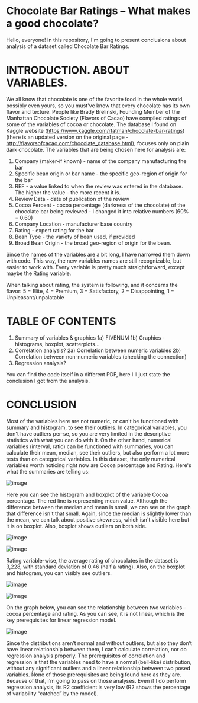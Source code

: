 # Chocolate Bar Ratings – What makes a good chocolate?


Hello, everyone! In this repository, I'm going to present conclusions about analysis of a dataset called Chocolate Bar Ratings.

# INTRODUCTION. ABOUT VARIABLES.
We all know that chocolate is one of the favorite food in the whole world, possibly even yours, so you must've know that every chocolate has its own flavor and texture. People like Brady Brelinski, Founding Member of the Manhattan Chocolate Society (Flavors of Cacao) have compiled ratings of some of the variables of cocoa or chocolate.
The database I found on Kaggle website (https://www.kaggle.com/rtatman/chocolate-bar-ratings) (there is an updated version on the original page - http://flavorsofcacao.com/chocolate_database.html), focuses only on plain dark chocolate.
The variables that are being chosen here for analysis are:
1) Company (maker-if known) - name of the company manufacturing the bar
2) Specific bean origin or bar name - the specific geo-region of origin for the bar
3) REF - a value linked to when the review was entered in the database. The higher the value - the more recent it is.
4) Review Data - date of publication of the review
5) Cocoa Percent - cocoa percentage (darkness of the chocolate) of the chocolate bar being reviewed - I changed it into relative numbers (60% = 0.60)
6) Company Location - manufacturer base country
7) Rating - expert rating for the bar
8) Bean Type - the variety of bean used, if provided
9) Broad Bean Origin - the broad geo-region of origin for the bean.

Since the names of the variables are a bit long, I have narrowed them down with code. This way, the new variables names are still recognizable, but easier to work with. Every variable is pretty much straightforward, except maybe the Rating variable. 

When talking about rating, the system is following, and it concerns the flavor:
5 = Elite, 4 = Premium, 3 = Satisfactory, 2 = Disappointing, 1 = Unpleasant/unpalatable

# TABLE OF CONTENTS
1) Summary of variables & graphics
  1a) FIVENUM
  1b) Graphics - histograms, boxplot, scatterplots...
2) Correlation analysis?
  2a) Correlation between numeric variables
  2b) Correlation between non-numeric variables (checking the connection)
3) Regression analysis?

You can find the code itself in a different PDF, here I'll just state the conclusion I got from the analysis.

# CONCLUSION
Most of the variables here are not numeric, or can't be functioned with summary and histogram, to see their outliers. In categorical variables, you don't have outliers per-se, so you are very limited in the descriptive statistics with what you can do with it. On the other hand, numerical variables (interval, ratio) can be functioned with summaries, you can calculate their mean, median, see their outliers, but also perform a lot more tests than on categorical variables.
In this dataset, the only numerical variables worth noticing right now are Cocoa percentage and Rating. Here's what the summaries are telling us:

![image](https://user-images.githubusercontent.com/71931115/125800767-5938a2cc-2774-4b87-affc-4a5f2d297520.png)


Here you can see the histogram and boxplot of the variable Cocoa percentage. The red line is representing mean value. Although the difference between the median and mean is small, we can see on the graph that difference isn't that small. Again, since the median is slightly lower than the mean, we can talk about positive skewness, which isn't visible here but it is on boxplot. Also, boxplot shows outliers on both side.

![image](https://user-images.githubusercontent.com/71931115/125800814-b1ffc11f-d9c7-4246-980c-f577cf955c71.png)

![image](https://user-images.githubusercontent.com/71931115/125800834-b3e2968f-455a-4aca-8b44-af79756f8d22.png)

  
Rating variable-wise, the average rating of chocolates in the dataset is 3,228, with standard deviation of 0.46 (half a rating). Also, on the boxplot and histogram, you can visibly see outliers. 

![image](https://user-images.githubusercontent.com/71931115/125800935-3951dccd-d206-4831-b3e7-4df66fbd484b.png)

![image](https://user-images.githubusercontent.com/71931115/125800972-8bd65c5c-f572-4d73-8be6-9ae3cc454810.png)


On the graph below, you can see the relationship between two variables – cocoa percentage and rating. As you can see, it is not linear, which is the key prerequisites for linear regression model.

![image](https://user-images.githubusercontent.com/71931115/125800865-ef5464ba-c0dd-41a9-8863-e1e218be3264.png)

 
Since the distributions aren’t normal and without outliers, but also they don’t have linear relationship between them, I can’t calculate correlation, nor do regression analysis properly. The prerequisites of correlation and regression is that the variables need to have a normal (bell-like) distribution, without any significant outliers and a linear relationship between two posed variables. None of those prerequisites are being found here as they are. Because of that, I’m going to pass on those analyses.
Even if I do perform regression analysis, its R2 coefficient is very low (R2 shows the percentage of variability “catched” by the model).

